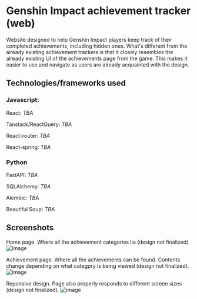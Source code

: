 # Genshin Impact achievement tracker (web)

Website designed to help Genshin Impact players keep track of their completed achievements, including hidden ones. What's different from the already existing achievement trackers is that it closely resembles the already existing UI of the achievements page from the game. This makes it easier to use and navigate as users are already acquainted with the design. 

## Technologies/frameworks used

### Javascript:

React: *TBA*

Tanstack/ReactQuery: *TBA*

React-router: *TBA*

React-spring: *TBA*

### Python

FastAPI: *TBA*

SQLAlchemy: *TBA*

Alembic: *TBA*

Beautiful Soup: *TBA*


## Screenshots

Home page. Where all the achievement categories lie (design not finalized).
![image](https://github.com/maritogram/genshin-web-tracker/assets/94982527/63f68801-a95f-40af-8068-20e35a4741a6)


Achievement page. Where all the achievements can be found. Contents change depending on what categpry is being viewed (design not finalized).
![image](https://github.com/maritogram/genshin-web-tracker/assets/94982527/8c8d9cf3-6293-48ea-a1aa-f8a06eec8cde)

Reponsive design. Page also properly responds to different screen sizes (design not finalized).
![image](https://github.com/maritogram/genshin-web-tracker/assets/94982527/e5187706-775d-4c93-ab4b-c68a0ca21c35)




